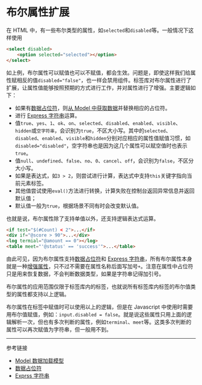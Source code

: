 # 布尔属性扩展

在 HTML 中，有一些布尔类型的属性，如`selected`和`disabled`等。一般情况下这样使用

```html
<select disabled>
    <option selected="selected"></option>
</select>
```

如上例，布尔属性可以赋值也可以不赋值，都会生效。问题是，即使这样我们给属性赋相反的值`disabled="false"`，也一样会禁用组件。标签库对布尔属性进行了扩展，让属性值能够按照预期的方式进行工作，并对属性进行了增强。主要逻辑如下：

* 如果有[数据占位符](/root.js/holder.md)，则[从 Model 中获取数据](/root.js/model.md)并替换相应的占位符。
* 进行 [Express 字符串](/root.js/express.md)运算。
* 值`true`、`yes`、`1`、`ok`、`on`、`selected`、`disabled`、`enabled`、`visible`、`hidden`或`空字符串`，会识别为`true`，不区大小写。其中的`selected`、`disabled`、`enabled`、`visible`和`hidden`分别对应相应的属性值赋值习惯，如`disabled="disabled"`，空字符串也是因为这几个属性可以赋空值时也表示`true`。
* 值`null`、`undefined`、`false`、`no`、`0`、`cancel`、`off`，会识别为`false`，不区分大小写。
* 如果是表达式，如`3 > 2`，则尝试进行计算，表达式中支持`this`关键字指向当前元素标签。
* 其他值尝试使用`eval()`方法进行转换，计算失败在控制台返回异常信息并返回默认值；
* 默认值一般为`true`，根据场景不同有时会改变默认值。

也就是说，布尔属性除了支持单值以外，还支持逻辑表达式运算。

```html
<if test="$(#Count) < 2">...</if>
<div if="@score > 90">...</div>
<log termial="@amount == 0"></log>
<table meet="'@status' == 'success'">...</table>
```

由此可见，因为布尔属性支持[数据占位符](/root.js/holder.md)和 [Express 字符串](/root.js/express.md)，所有布尔属性本身就是一种[增强属性](/root.js/plus.md)，只不过不需要在属性名称后面写加号`+`。注意在属性中占位符只是用来恢复数据，不会判断数据类型，如果是字符串记得加引号。

布尔属性的应用范围仅限于标签库内的标签，也就说所有标签库内标签的布尔值类型的属性都支持以上逻辑。

布尔属性在标签中赋值时可以使用以上的逻辑，但是在 Javascript 中使用时需要用布尔值赋值，例如：`input.disabled = false`。就是说这些属性只用上面的逻辑解析一次，但也有多次判断的属性，例如`terminal`、`meet`等。这类多次判断的属性可以再次赋值为字符串，但一般用不到。

---
参考链接

* [Model 数据加载模型](/root.js/model.md)
* [数据占位符](/root.js/holder.md)
* [Exprss 字符串](/root.js/express.md)